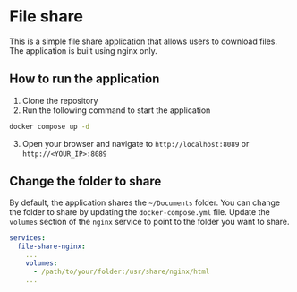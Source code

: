 # File share

This is a simple file share application that allows users to download files. The application is built using nginx only.

## How to run the application

1. Clone the repository
2. Run the following command to start the application
```bash
docker compose up -d
```
3. Open your browser and navigate to `http://localhost:8089` or `http://<YOUR_IP>:8089`

## Change the folder to share

By default, the application shares the `~/Documents` folder. You can change the folder to share by updating the `docker-compose.yml` file. Update the `volumes` section of the `nginx` service to point to the folder you want to share.

```yaml
services:
  file-share-nginx:
    ...
    volumes:
      - /path/to/your/folder:/usr/share/nginx/html
    ...
```
